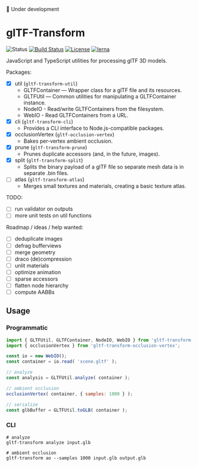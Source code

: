 🚨 Under development

# glTF-Transform

![Status](https://img.shields.io/badge/status-experimental-orange.svg)
[![Build Status](https://travis-ci.com/donmccurdy/gltf-transform.svg?branch=master)](https://travis-ci.com/donmccurdy/gltf-transform)
[![License](https://img.shields.io/badge/license-MIT-007ec6.svg)](https://github.com/donmccurdy/gltf-transform/blob/master/LICENSE)
[![lerna](https://img.shields.io/badge/maintained%20with-lerna-007ec6.svg)](https://lernajs.io/)

JavaScript and TypeScript utilities for processing glTF 3D models.

Packages:

- [x] util (`gltf-transform-util`)
  - GLTFContainer — Wrapper class for a glTF file and its resources.
  - GLTFUtil — Common utilities for manipulating a GLTFContainer instance.
  - NodeIO - Read/write GLTFContainers from the filesystem.
  - WebIO - Read GLTFContainers from a URL.
- [x] cli (`gltf-transform-cli`)
  - Provides a CLI interface to Node.js-compatible packages.
- [x] occlusionVertex (`gltf-occlusion-vertex`)
  - Bakes per-vertex ambient occlusion.
- [x] prune (`gltf-transform-prune`)
  - Prunes duplicate accessors (and, in the future, images).
- [x] split (`gltf-transform-split`)
  - Splits the binary payload of a glTF file so separate mesh data is in separate .bin files.
- [ ] atlas (`gltf-transform-atlas`)
  - Merges small textures and materials, creating a basic texture atlas.

TODO:

- [ ] run validator on outputs
- [ ] more unit tests on util functions

Roadmap / ideas / help wanted:

- [ ] deduplicate images
- [ ] defrag bufferviews
- [ ] merge geometry
- [ ] draco (de)compression
- [ ] unlit materials
- [ ] optimize animation
- [ ] sparse accessors
- [ ] flatten node hierarchy
- [ ] compute AABBs

## Usage

### Programmatic

```js
import { GLTFUtil, GLTFContainer, NodeIO, WebIO } from 'gltf-transform-util';
import { occlusionVertex } from 'gltf-transform-occlusion-vertex';

const io = new WebIO();
const container = io.read( 'scene.gltf' );

// analyze
const analysis = GLTFUtil.analyze( container );

// ambient occlusion
occlusionVertex( container, { samples: 1000 } );

// serialize
const glbBuffer = GLTFUtil.toGLB( container );
```

### CLI

```shell
# analyze
gltf-transform analyze input.glb

# ambient occlusion
gltf-transform ao --samples 1000 input.glb output.glb 
```
